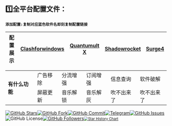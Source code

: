 ## 1️⃣全平台配置文件：

**`添加配置:复制对应蓝色软件名即刻复制配置链接`**

| **配置展示** | [Clashforwindows](https://raw.githubusercontent.com/oiozi/Gears/main/Templates/CFW-config-NEW.yml) | [Quantumult X](https://raw.githubusercontent.com/oiozi/Gears/main/Templates/Quantumult%20X.conf) | [Shadowrocket](https://raw.githubusercontent.com/oiozi/Gears/main/Templates/Shadowrocket.conf) | [Surge4](https://raw.githubusercontent.com/oiozi/Gears/main/Templates/Surge4.conf) |
| :----------: | :----------------------------------------------------------: | :----------------------------------------------------------: | :----------------------------------------------------------: | :----------------------------------------------------------: |

<table>
    <tr>
        <td rowspan="3"><strong>有什么功能</strong></td></tr>
    <tr>
        <td > 广告移除 </td>
        <td > 分流增强 </td>
        <td > 订阅增强 </td>
        <td > 信息查询 </td>
        <td > 软件破解 </td>
    </tr>
    <tr>
        <td > 屏蔽更新 </td>
        <td > 音乐解锁 </td>
        <td > 音乐解灰 </td>
        <td > 吹不出来了 </td>
        <td > 吹不出来了 </td>
    </tr>
</table>

[![GitHub Stars](https://img.shields.io/github/stars/oiozi/Gears)](https://github.com/oiozi/Gears/stargazers)[![GitHub Fork](https://img.shields.io/github/forks/oiozi/Gears)](https://github.com/oiozi/Gears/network/members)[![GitHub Commit](https://img.shields.io/github/commit-activity/m/oiozi/Gears?label=Commits)](https://github.com/doiozi/Gears/commits/master)[![Telegram](https://img.shields.io/badge/Telegram-Channel-33A8E3)](https://t.me/REBIRTHOKAY)[![GitHub Issues](https://img.shields.io/github/issues/oiozi/Gears)](https://github.com/oiozi/Gears/issues)![GitHub License](https://img.shields.io/github/license/mashape/apistatus.svg)[![GitHub Followers](https://img.shields.io/github/followers/oiozi?label=follow&style=social)](https://github.com/oiozi)[<img src="https://api.star-history.com/svg?repos=oiozi/Gears&type=Timeline" alt="Star History Chart" style="zoom: 80%;" />](https://star-history.com/#oiozi/Gears&Timeline)

